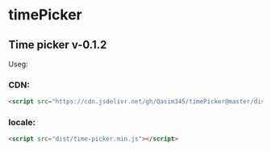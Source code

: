 # timePicker 
## Time picker v-0.1.2

Useg:
### CDN:
```html
<script src="https://cdn.jsdelivr.net/gh/Qasim345/timePicker@master/dist/time-picker.min.js"></script>
```
### locale:
```html
<script src="dist/time-picker.min.js"></script>
